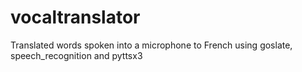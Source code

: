 # vocaltranslator
Translated words spoken into a microphone to French using goslate, speech_recognition and pyttsx3
